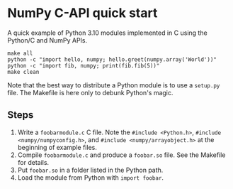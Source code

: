 NumPy C-API quick start
=========================

A quick example of Python 3.10 modules implemented in C using the Python/C and NumPy APIs.

```
make all
python -c "import hello, numpy; hello.greet(numpy.array('World'))"
python -c "import fib, numpy; print(fib.fib(5))"
make clean
```

Note that the best way to distribute a Python module is to use a `setup.py`
file. The Makefile is here only to debunk Python's magic.


## Steps

1. Write a `foobarmodule.c` C file.
   Note the `#include <Python.h>`, `#include <numpy/numpyconfig.h>`, and `#include <numpy/arrayobject.h>` at the beginning of example files.
2. Compile `foobarmodule.c` and produce a `foobar.so` file.
   See the Makefile for details.
3. Put `foobar.so` in a folder listed in the Python path.
4. Load the module from Python with `import foobar`.
